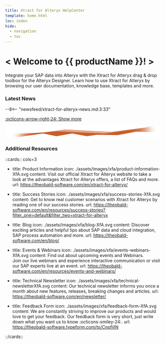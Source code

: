 ```yaml
---
title: Xtract for Alteryx HelpCenter
template: home.html
loc: index
hide:
  - navigation
  - toc
---
```


<div class="full-width-background"></div>
<div class="banner-text">
	<h1> &lt; Welcome to {{ productName }}! &gt; </h1>
	<p>Integrate your SAP data into Alteryx with the Xtract for Alteryx drag & drop toolbox for the Alteryx Designer. Learn how to use Xtract for Alteryx by browsing our user documentation, knowledge base, templates and more.</p>
</div>


### Latest News

<div class="grid cards" markdown>

--8<-- "newsfeed/xtract-for-alteryx-news.md:3:33"

</div>

[:octicons-arrow-right-24: Show more](news.md)


![threshold](assets/images/xfa/DataStream_XfA.png)


### Additional Resources

::cards:: cols=3
  
- title: Product Information
  icon: ./assets/images/xfa/product-information-XfA.svg
  content: Visit our official Xtract for Alteryx website to take a look at the advantages Xtract for Alteryx offers, a list of FAQs and more.
  url: https://theobald-software.com/en/xtract-for-alteryx/
  
- title: Success Stories
  icon: ./assets/images/xfa/success-stories-XfA.svg
  content: Get to know real customer scenarios with Xtract for Alteryx by reading one of our success stories.
  url: https://theobald-software.com/en/resources/success-stories?filter_one=default&filter_two=xtract-for-alteryx

- title: Blog
  icon: ./assets/images/xfa/blog-XfA.svg
  content: Discover exciting articles and helpful tips about SAP data and cloud integration, SAP process automation and more.
  url: https://theobald-software.com/en/blog/
  
- title: Events & Webinars
  icon: ./assets/images/xfa/events-webinars-XfA.svg 
  content: Find out about upcoming events and Webinars. <br>Join our live webinars and experience interactive communication or visit our SAP experts live at an event. 
  url: https://theobald-software.com/en/resources/events-and-webinars/
  
- title: Technical Newsletter
  icon: ./assets/images/xfa/technical-newsletterXfA.svg
  content: Our technical newsletter informs you once a month about new features, releases, breaking changes and articles.
  url: https://theobald-software.com/en/newsletter/

- title: Feedback Form
  icon: ./assets/images/xfa/feedback-form-XfA.svg
  content: We are constantly striving to improve our products and would love to get your feedback. Our feedback form is very short, just write down what you want us to know :octicons-smiley-24:.
  url: https://theobald-software.typeform.com/to/CnpfiiIN

::/cards::